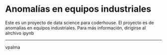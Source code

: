 # Anomalías en equipos industriales
Este es un proyecto de data science para coderhouse.
El proyecto es de anomalías en equipos industriales. Para más información, dirigirse al alrchivo ipynb


<hr>
vpalma

